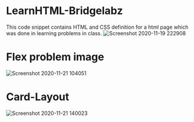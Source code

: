 # LearnHTML-Bridgelabz
This code snippet contains HTML and CSS definition for a html page which was done in learning problems in class. 
![Screenshot 2020-11-19 222908](https://user-images.githubusercontent.com/71806052/99698389-bdb37000-2ab6-11eb-8076-b12562853b6f.png)
# Flex problem image
![Screenshot 2020-11-21 104051](https://user-images.githubusercontent.com/71806052/99868178-38c77400-2be6-11eb-9fd5-ab6c2f0d769e.png)
# Card-Layout
![Screenshot 2020-11-21 140023](https://user-images.githubusercontent.com/71806052/99871572-ee53f080-2c01-11eb-9b91-447f8f866332.png)

